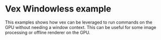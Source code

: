 ﻿# Vex Windowless example

This examples shows how vex can be leveraged to run commands on the GPU without needing a window context. This can be useful for some image processing or offline renderer on the GPU.